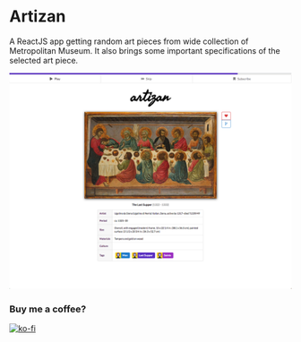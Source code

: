 # Artizan

A ReactJS app getting random art pieces from wide collection of Metropolitan Museum. It also brings some important specifications of the selected art piece.

![artizan screen][ss]

[ss]: https://github.com/buraktekin/artizan/blob/master/public/screenshot.png

### Buy me a coffee?
[![ko-fi](https://www.ko-fi.com/img/githubbutton_sm.svg)](https://ko-fi.com/Y8Y41L1PK)
